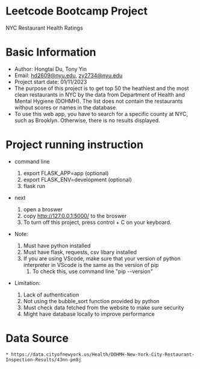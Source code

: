# Leetcode Bootcamp Project
NYC Restaurant Health Ratings

# Basic Information
* Author: Hongtai Du, Tony Yin
* Email: hd2609@nyu.edu, zy2734@nyu.edu
* Project start date: 01/11/2023
* The purpose of this project is to get top 50 the heathiest and the most clean restaurants in NYC by the data from Department of Health and Mental Hygiene (DOHMH). The list does not contain the restaurants without scores or names in the database.
* To use this web app, you have to search for a specific county at NYC, such as Brooklyn. Otherwise, there is no results displayed.

# Project running instruction
* command line
    1. export FLASK_APP=app (optional)
    2. export FLASK_ENV=development (optional)
    3. flask run 
* next
    1. open a broswer
    2. copy http://127.0.0.1:5000/ to the broswer
    3. To turn off this project, press control + C on your keyboard.

* Note:
    1. Must have python installed
    2. Must have flask, requests, csv libary installed
    3. If you are using VScode, make sure that your version of python interpreter in VScode is the same as the version of pip
        1. To check this, use command line "pip --version"

* Limitation:
    1. Lack of authentication
    2. Not using the bubble_sort function provided by python
    3. Must check data fetched from the website to make sure security
    4. Might have database locally to improve performance

# Data Source
    * https://data.cityofnewyork.us/Health/DOHMH-New-York-City-Restaurant-Inspection-Results/43nn-pn8j